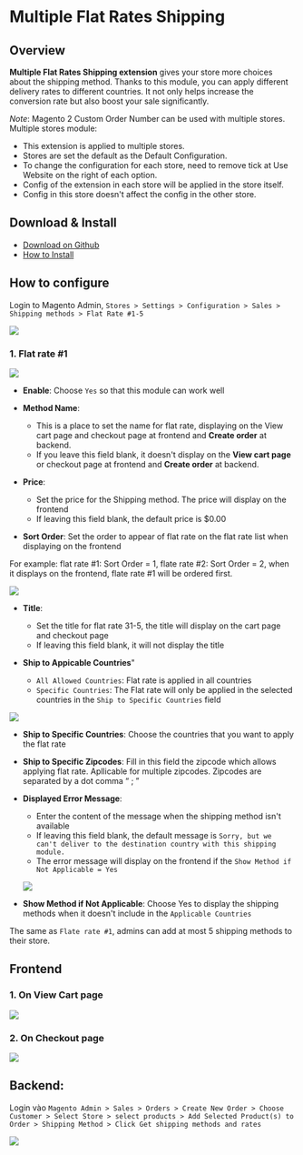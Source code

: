 # Multiple Flat Rates Shipping

## Overview

**Multiple Flat Rates Shipping extension** gives your store more choices about the shipping method. Thanks to this module, you can apply different delivery rates to different countries. It not only helps increase the conversion rate but also boost your sale significantly.

*Note*: Magento 2 Custom Order Number can be used with multiple stores. Multiple stores module:
- This extension is applied to multiple stores.
- Stores are set the default as the Default Configuration.
- To change the configuration for each store, need to remove tick at Use Website on the right of each option.
- Config of the extension in each store will be applied in the store itself.
- Config in this store doesn't affect the config in the other store.


## Download & Install

- [Download on Github](https://github.com/mageplaza/magento-2-multi-flat-rates)
- [How to Install](https://www.mageplaza.com/install-magento-2-extension/)

## How to configure

Login to Magento Admin, `Stores > Settings > Configuration > Sales > Shipping methods > Flat Rate #1-5`

![](https://i.imgur.com/PfnXF0x.png)

### 1. Flat rate #1

![](https://i.imgur.com/5u0wmEI.png)

- **Enable**: Choose `Yes` so that this module can work well
- **Method Name**:
  - This is a place to set the name for flat rate, displaying on the View cart page and checkout page at frontend and **Create order** at backend.
  - If you leave this field blank, it doesn't display on the **View cart page** or checkout page at frontend and **Create order** at backend.
  
- **Price**:
  - Set the price for the Shipping method. The price will display on the frontend
  - If leaving this field blank, the default price is $0.00
  
- **Sort Order**: Set the order to appear of flat rate on the flat rate list when displaying on the frontend

For example: flat rate #1: Sort Order = 1, flate rate #2: Sort Order = 2, when it displays on the frontend, flate rate #1 will be ordered first.

![](https://i.imgur.com/lGnot2i.png)

- **Title**:
  - Set the title for flat rate 31-5, the title will display on the cart page and checkout page
  - If leaving this field blank, it will not display the title
  
- **Ship to Appicable Countries**"
  - `All Allowed Countries`: Flat rate is applied in all countries
  - `Specific Countries`: The Flat rate will only be applied in the selected countries in the `Ship to Specific Countries` field
  
![](https://i.imgur.com/JueCVl5.png)

- **Ship to Specific Countries**: Choose the countries that you want to apply the flat rate
- **Ship to Specific Zipcodes**: Fill in this field the zipcode which allows applying flat rate. Apllicable for multiple zipcodes. Zipcodes are separated by a dot comma “ ; ”

- **Displayed Error Message**:
  - Enter the content of the message when the shipping method isn't available
  - If leaving this field blank, the default message is `Sorry, but we can't deliver to the destination country with this shipping module.`
  - The error message will display on the frontend if the `Show Method if Not Applicable = Yes`
  
  ![](https://i.imgur.com/hdDFdQw.png)
  
- **Show Method if Not Applicable**: Choose Yes to display the shipping methods when it doesn't include in the `Applicable Countries`

The same as `Flate rate #1`, admins can add at most 5 shipping methods to their store.

## Frontend

### 1. On View Cart page

![](https://i.imgur.com/SHkEW5O.png)

### 2. On Checkout page

![](https://i.imgur.com/TQNvOAB.png)

## Backend: 

Login vào `Magento Admin > Sales > Orders > Create New Order > Choose Customer > Select Store > select products > Add Selected Product(s) to Order > Shipping Method > Click Get shipping methods and rates`

![](https://i.imgur.com/4Ok9awe.png)

